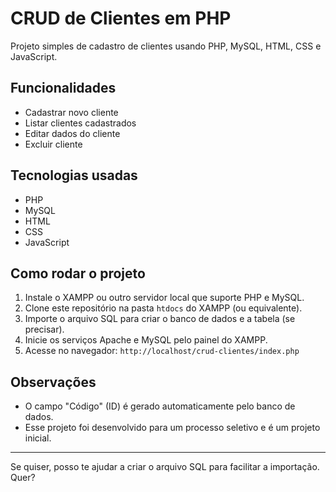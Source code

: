 # CRUD de Clientes em PHP

Projeto simples de cadastro de clientes usando PHP, MySQL, HTML, CSS e JavaScript.

## Funcionalidades

- Cadastrar novo cliente
- Listar clientes cadastrados
- Editar dados do cliente
- Excluir cliente

## Tecnologias usadas

- PHP
- MySQL
- HTML
- CSS
- JavaScript

## Como rodar o projeto

1. Instale o XAMPP ou outro servidor local que suporte PHP e MySQL.
2. Clone este repositório na pasta `htdocs` do XAMPP (ou equivalente).
3. Importe o arquivo SQL para criar o banco de dados e a tabela (se precisar).
4. Inicie os serviços Apache e MySQL pelo painel do XAMPP.
5. Acesse no navegador: `http://localhost/crud-clientes/index.php`

## Observações

- O campo "Código" (ID) é gerado automaticamente pelo banco de dados.
- Esse projeto foi desenvolvido para um processo seletivo e é um projeto inicial.

---

Se quiser, posso te ajudar a criar o arquivo SQL para facilitar a importação. Quer?  
